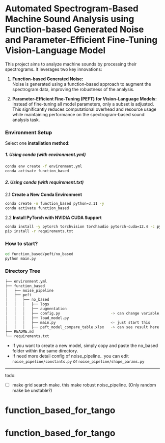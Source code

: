 # Automated Spectrogram-Based Machine Sound Analysis using Function-based Generated Noise and Parameter-Efficient Fine-Tuning Vision-Language Model

This project aims to analyze machine sounds by processing their spectrograms. It leverages two key innovations:

1. **Function-based Generated Noise:**  
   Noise is generated using a function-based approach to augment the spectrogram data, improving the robustness of the analysis.
   
2. **Parameter-Efficient Fine-Tuning (PEFT) for Vision-Language Models:**  
   Instead of fine-tuning all model parameters, only a subset is adjusted. This significantly reduces computational overhead and resource usage while maintaining performance on the spectrogram-based sound analysis task.

### Environment Setup 

Select one **installation method**:

##### 1. Using conda (with environment.yml)

```bash
conda env create -f environment.yml
conda activate function_based
```

##### 2. Using conda (with requirement.txt)

2.1 **Create a New Conda Environment**
    
```bash
conda create -n function_based python=3.11 -y
conda activate function_based
```

2.2 **Install PyTorch with NVIDIA CUDA Support**
    
```bash
conda install -y pytorch torchvision torchaudio pytorch-cuda=12.4 -c pytorch -c nvidia
pip install -r requirements.txt
```

### How to start?

```bash
cd function_based/peft/no_based
python main.py
```

### Directory Tree

```bash
├── environment.yml
├── function_based
│   ├── noise_pipeline
│   ├── peft
│   │   ├── no_based
│   │   │   ├── logs
│   │   │   ├── augmentation 
│   │   │   ├── config.py                       -> can change variable, params...                  
│   │   │   ├── load_model.py                   
│   │   │   ├── main.py                         <- just start this
│   │   │   ├── peft_model_compare_table.xlsx   -> can see result here
├── README.md
└── requirements.txt
```

- If you want to create a new model, simply copy and paste the no_based folder within the same directory.
- If need more detail config of noise_pipeline..  you can edit `noise_pipeline/constants.py` or `noise_pipeline/shape_params.py`



---


todo:
- [ ] make grid search make. this make robust noise_pipeline. (Only random make be unstable?)
 # function_based_for_tango
# function_based_for_tango
